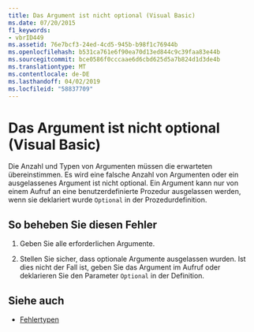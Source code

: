 ```yaml
---
title: Das Argument ist nicht optional (Visual Basic)
ms.date: 07/20/2015
f1_keywords:
- vbrID449
ms.assetid: 76e7bcf3-24ed-4cd5-945b-b98f1c76944b
ms.openlocfilehash: b531ca761e6f90ea70d13ed844c9c39faa83e44b
ms.sourcegitcommit: bce0586f0cccaae6d6cbd625d5a7b824d1d3de4b
ms.translationtype: MT
ms.contentlocale: de-DE
ms.lasthandoff: 04/02/2019
ms.locfileid: "58837709"
---
```

# <a name="argument-not-optional-visual-basic"></a>Das Argument ist nicht optional (Visual Basic)
Die Anzahl und Typen von Argumenten müssen die erwarteten übereinstimmen. Es wird eine falsche Anzahl von Argumenten oder ein ausgelassenes Argument ist nicht optional. Ein Argument kann nur von einem Aufruf an eine benutzerdefinierte Prozedur ausgelassen werden, wenn sie deklariert wurde `Optional` in der Prozedurdefinition.  
  
## <a name="to-correct-this-error"></a>So beheben Sie diesen Fehler  
  
1.  Geben Sie alle erforderlichen Argumente.  
  
2.  Stellen Sie sicher, dass optionale Argumente ausgelassen wurden. Ist dies nicht der Fall ist, geben Sie das Argument im Aufruf oder deklarieren Sie den Parameter `Optional` in der Definition.  
  
## <a name="see-also"></a>Siehe auch

- [Fehlertypen](../../../visual-basic/programming-guide/language-features/error-types.md)
